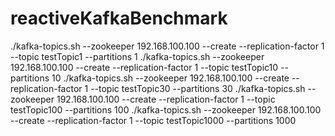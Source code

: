 # reactiveKafkaBenchmark


./kafka-topics.sh --zookeeper 192.168.100.100 --create --replication-factor 1 --topic testTopic1 --partitions 1
./kafka-topics.sh --zookeeper 192.168.100.100 --create --replication-factor 1 --topic testTopic10 --partitions 10
./kafka-topics.sh --zookeeper 192.168.100.100 --create --replication-factor 1 --topic testTopic30 --partitions 30
./kafka-topics.sh --zookeeper 192.168.100.100 --create --replication-factor 1 --topic testTopic100 --partitions 100
./kafka-topics.sh --zookeeper 192.168.100.100 --create --replication-factor 1 --topic testTopic1000 --partitions 1000


